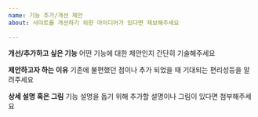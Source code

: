 ```yaml
---
name: 기능 추가/개선 제안
about: 사이트를 개선하기 위한 아이디어가 있다면 제보해주세요

---
```


**개선/추가하고 싶은 기능**
어떤 기능에 대한 제안인지 간단히 기술해주세요

**제안하고자 하는 이유**
기존에 불편했던 점이나 추가 되었을 때 기대되는 편리성등을 알려주세요

**상세 설명 혹은 그림**
기능 설명을 돕기 위해 추가할 설명이나 그림이 있다면 첨부해주세요

